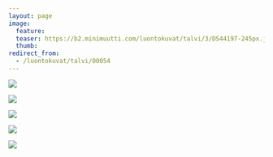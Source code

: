 ```yaml
---
layout: page
image:
  feature:
  teaser: https://b2.minimuutti.com/luontokuvat/talvi/3/DS44197-245px.jpg
  thumb:
redirect_from:
  - /luontokuvat/talvi/00054
---
```


![](https://b2.minimuutti.com/luontokuvat/talvi/3/DS44178-800px.jpg)

![](https://b2.minimuutti.com/luontokuvat/talvi/3/DS44179-800px.jpg)

![](https://b2.minimuutti.com/luontokuvat/talvi/3/DS44181-800px.jpg)

![](https://b2.minimuutti.com/luontokuvat/talvi/3/DS44196-800px.jpg)

![](https://b2.minimuutti.com/luontokuvat/talvi/3/DS44197-800px.jpg)
